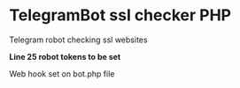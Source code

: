 # TelegramBot ssl checker PHP
Telegram robot checking ssl websites

**Line 25 robot tokens to be set**

Web hook set on bot.php file

